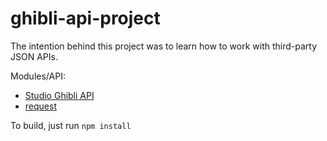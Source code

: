 # ghibli-api-project

The intention behind this project was to learn how to work with third-party JSON APIs.

Modules/API:
- [Studio Ghibli API](https://ghibliapi.herokuapp.com/)
- [request](https://www.npmjs.com/package/request)

To build, just run `npm install`
